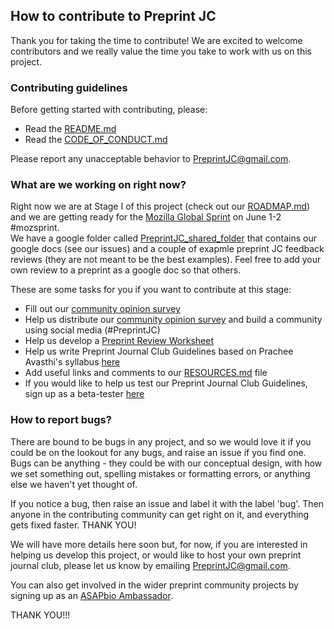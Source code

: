 ## How to contribute to Preprint JC

Thank you for taking the time to contribute! We are excited to welcome contributors and we really value the time you take to work with us on this project.

### Contributing guidelines
Before getting started with contributing, please:
* Read the [README.md](https://github.com/SamanthaHindle/preprint_JournalClub/blob/master/README.md)
* Read the [CODE_OF_CONDUCT.md](https://github.com/SamanthaHindle/preprint_JournalClub/blob/master/CODE_OF_CONDUCT.md)

Please report any unacceptable behavior to PreprintJC@gmail.com.

### What are we working on right now?
Right now we are at Stage I of this project (check out our [ROADMAP.md](https://github.com/SamanthaHindle/preprint_JournalClub/blob/master/ROADMAP.md)) and we are getting ready for the [Mozilla Global Sprint](https://mozilla.github.io/global-sprint/) on June 1-2 #mozsprint.  
We have a google folder called [PreprintJC_shared_folder](https://drive.google.com/open?id=1RmH0yhNtL0l75zYtwCELbaiRRwgyfXAVHu-SceMlyCM) that contains our google docs (see our issues) and a couple of exapmle preprint JC feedback reviews (they are not meant to be the best examples). Feel free to add your own review to a preprint as a google doc so that others.

These are some tasks for you if you want to contribute at this stage: 
 
* Fill out our [community opinion survey](https://docs.google.com/forms/d/e/1FAIpQLSdMphGFDxwCfGgmEj-CzbkdVZJs-atV1gHZPE6ZB13xNF8HIw/viewform?usp=sf_link)
* Help us distribute our [community opinion survey](https://docs.google.com/forms/d/e/1FAIpQLSdMphGFDxwCfGgmEj-CzbkdVZJs-atV1gHZPE6ZB13xNF8HIw/viewform?usp=sf_link) and build a community using social media (#PreprintJC)
* Help us develop a [Preprint Review Worksheet](https://docs.google.com/document/d/1RmH0yhNtL0l75zYtwCELbaiRRwgyfXAVHu-SceMlyCM/edit?usp=sharing)
* Help us write Preprint Journal Club Guidelines based on Prachee Avasthi's syllabus [here](http://asapbio.org/10-ways)
* Add useful links and comments to our [RESOURCES.md](https://github.com/SamanthaHindle/preprint_JournalClub/blob/master/RESOURCES.md) file
* If you would like to help us test our Preprint Journal Club Guidelines, sign up as a beta-tester [here](https://github.com/SamanthaHindle/preprint_JournalClub/projects/4)

### How to report bugs?

There are bound to be bugs in any project, and so we would love it if you could be on the lookout for any bugs, and raise an issue if you find one. Bugs can be anything - they could be with our conceptual design, with how we set something out, spelling mistakes or formatting errors, or anything else we haven't yet thought of.

If you notice a bug, then raise an issue and label it with the label 'bug'. Then anyone in the contributing community can get right on it, and everything gets fixed faster. THANK YOU!

We will have more details here soon but, for now, if you are interested in helping us develop this project, or would like to host your own preprint journal club, please let us know by emailing PreprintJC@gmail.com.

You can also get involved in the wider preprint community projects by signing up as an [ASAPbio Ambassador](http://asapbio.org/asapbio-ambassadors).

THANK YOU!!!
